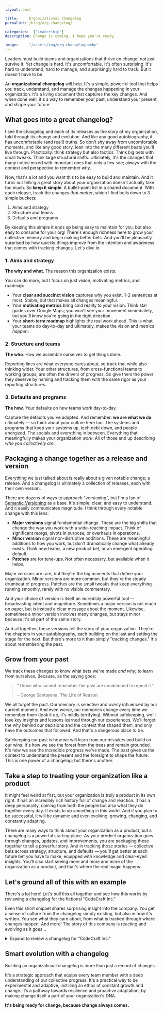 ```yaml
---
layout: post

title:     Organizational Changelog
permalink: /blog/org-changelog/

categories:  ["Leadership"]
description: Change is coming; I hope you're ready.

image:     "/assets/img/org-changelog.webp"
---
```


Leaders must build teams and organizations that thrive on change, not just survive it. Yet change is hard. It's uncomfortable. It's often surprising. It's hard to understand, hard to manage, and surprisingly hard to track. But it doesn't have to be.

An **organizational changelog** will help. It's a simple, powerful tool that helps you track, understand, and manage the changes happening in your organization. It's a living document that captures the key changes. And when done well, it's a way to remember your past, understand your present, and shape your future.

## What goes into a great changelog?

I see the changelog and each of its releases as the story of my organization, told through its change and evolution. And like any good autobiography, it has uncomfortable (and real!) truths. So don't shy away from uncomfortable moments, and like any good story, lean into the many different beats you'll live through. Practically: think strategy but also tactics. Think big bets with small tweaks. Think large structural shifts. Ultimately, it's the changes that many notice mixed with important ones that only a few see; always with the context and perspective to remember _why_.

Now, that's a lot and you want this to be easy to build and maintain. And it turns out telling a great story about your organization doesn't actually take too much. So **keep it simple**: A bullet-point list in a shared document. With each release, track the changes _that matter_, which I find boils down to 3 simple buckets:

1. Aims and strategy
2. Structure and teams
3. Defaults and programs

By keeping this simple it ends up being easy to maintain for you, but also easy to consume for your org! There's enough richness here to grow your collective memory and begin making better bets. And you'll be pleasantly surprised by how quickly things improve from the intention and awareness that comes with tracking changes. Let's dive in.

### 1. Aims and strategy

**The why and what**. The reason this organization exists.

You can do more, but I focus on just vision, motivating metrics, and roadmap:

- Your **clear and succinct vision** captures why you exist. 1–2 sentences at most. Stable, but that makes all changes meaningful.
- Your **motivating metrics** bring cold reality to your vision. Think star guides over Google Maps; you won't see your movement immediately, but you'll know you're going in the right direction.
- Your **short-term roadmap** highlights the real work ahead. This is what your teams do day-to-day and ultimately, makes the vision and metrics _happen_.

### 2. Structure and teams

**The who**. How we assemble ourselves to get things done.

Reporting lines are what everyone cares about, so track that while also thinking wider. Your other structures, from cross-functional teams to working groups, are often the drivers of progress. So give them the power they deserve by naming and tracking them with the same rigor as your reporting structures.

### 3. Defaults and programs

**The how**. Your defaults on how teams work day-to-day.

Capture the defaults you've adopted. And remember: **we are what we do** ultimately — so think about your culture here too. The systems and programs that keep your systems up, tech debt down, and people energized. The socials and everything in between. Everything that meaningfully makes your organization _work_. All of those end up describing _who you collectively are_.

## Packaging a change together as a release and version

Everything we just talked about is really about a given notable change; a release. And a changelog is ultimately a collection of releases, each with their own version.

There are dozens of ways to approach "versioning", but I'm a fan of [Semantic Versioning](https://semver.org/) as a base. It's simple, clear, and easy to understand. And it easily communicates magnitude. I think through every notable change with this lens:

- **Major versions** signal fundamental change. These are the big shifts that change the way you work with a wide-reaching impact. Think of significant reorgs, pivots in purpose, or overhauls in operations.
- **Minor version** signal non-disruptive additions. These are meaningful additions to how you work, but don't dramatically change what already exists. Think new teams, a new product bet, or an emergent operating default.
- **Patches** are for tune-ups. Not often necessary, but available when it helps.

Major versions are rare, but they're the big moments that define your organization. Minor versions are more common, but they're the steady drumbeat of progress. Patches are the small tweaks that keep everything running smoothly, rarely with no visible commentary.

And your choice of version is itself an incredibly powerful tool — broadcasting intent and magnitude. Sometimes a major version is not much on paper, but is instead a clear message about the moment. Likewise, sometimes a minor version involves many changes, but stays minor because it's all part of the same story.

And all together, these versions tell the story of your organization. They're the chapters in your autobiography, each building on the last and setting the stage for the next. But there's more to it than simply "tracking changes." It's about remembering the past.

## Grow from your past

We track these changes to know what bets we've made _and why_; to learn from ourselves. Because, as the saying goes:

> “Those who cannot remember the past are condemned to repeat it.”
>
> – George Santayana, The Life of Reason.

We all forget the past. Our memory is selective and overly influenced by our current moment. And even worse, our memories change every time we remember them (look it up, it's mildly terrifying). Without safekeeping, we'll lose key insights and lessons learned through our experiences. We'll forget the why behind our decisions and the context that shaped them, and only have the outcomes that followed. And that's a dangerous place to be.

Safekeeping our past is how we will learn from our mistakes and build on our wins. It's how we see the forest from the trees and remain grounded. It's how we see the incredible progress we've made. The past gives us the context to understand the present and the foresight to shape the future. This is one power of a changelog; but there's another.

## Take a step to treating your organization like a product

It might feel weird at first, but your organization is truly a product in its own right. It has an incredibly rich history full of change and reaction. It has a deep personality, coming from both the people but also what they do together every day. It exists to _do something_ in this world. And if you plan to be successful, it will be dynamic and ever-evolving, growing, changing, and constantly adapting.

There are many ways to think about your organization as a product, but a changelog is a powerful starting place. As your ~~product~~ organization goes through changes, updates, and improvements, you are packaging these together to tell a powerful story. And in tracking those stories — collective bets across strategy, structure, and defaults — you'll get better at each future bet you have to make; equipped with knowledge and clear-eyed insights. You'll also start seeing more and more and more of the organization as a product, and that's where the real magic happens.

## Let's ground all of this with an example

There's a lot here! Let's pull this all together and see how this works by reviewing a changelog for the fictional "CodeCraft Inc."

Even this short snippet shares surprising insight into the company. You get a sense of culture from the changelog simply existing, but also in how it's written. You see what they care about, from what is tracked through where changes happen. And more! The story of this company is reacting and evolving as it goes…

<details>
  <summary class="cursor-pointer">Expand to review a changelog for "CodeCraft Inc."</summary>
{{ "

```markdown
# CodeCraft Changelog

_Living document capturing key organizational changes of CodeCraft. Helps us remember where we came from and how we got to where we are today. Part of treating our human-organization more like a product itself._

## v3.0.0 - 2023-10-17

Announced at the company-wide Town Hall ([slides](#), [recording](#)). Pivoting our aim to AI-driven education for the next generation. We're flattening our structure, but keeping many of our practices the same. Adding our first written 'Who we are' document as well.

**_Key docs: [v3.0 Org chart](#), [v3.0 Roadmap](#), [v2.1 Operational defaults](#), [v1.0 Who we are](#)_**

1. **Aims & strategy**
  - **[MAJOR]** Mandate got extended: **AI-driven** education for the next generation.
    - Even with this, our motivating metrics remain the same: increase total of college-equivalent expertise; while decreasing total education spend.
  - **[MAJOR]** [v3.0 Roadmap](#) (from [v2.2 Roadmap](#)): With the focus on AI now, we're dropped our VR projects (that bet didn't pan out).
2. **Structure and teams**
  - **[MAJOR]** [v3.0 Org chart](#) (from [v2.2 Org chart](#)): Our biggest structural change so far! A lot of folks are in new teams with new managers. We've been hearing everyone's feedback and have finally rebalanced skills and tenure. We also made sure teams line-up to the new roadmaps.
  - We've also adjusted titles to match the new formalized company title system (Tech Lead → Staff Engineer OR Manager).
3. **Defaults and programs**
  - **[MINOR]** [v2.1 Operational defaults](#) (from [v2.0 Operational defaults](#)): Mostly the same, but clarified some of the emergent norms around remote work and Fantastic Fridays.
  - **[NEW]** [v1.0 Who we are](#): Finally capturing a more detailed take on _who we are_, and what will help you be successful here. This is a place for high-agency actors through-and-through.

## v2.2.0 - 2023-04-08

Shared as a video recording ([link](#)) in Slack. The team and product have been crushing it! We're codifying the dynamic structure we've been using for a while now; and we're adding a new VR team to double down on the tailwinds.

**_Key docs: [v2.2 Org chart](#), [v2.0 Operational defaults](#)_**

1. **Aims & strategy**: N/A
2. **Structure and teams**
  - **[MINOR]** [v2.2 Org chart](#) (from [v2.1 Org chart](#)): We've added a new VR team to double down on the tailwinds we're seeing in the market. We've also added a new 'floating' team to help with cross-team coordination.
3. **Defaults and programs**
  - **[MAJOR]** [v2.0 Operational defaults](#) (from [v1.5 How to scrum](#)): We do a whole lot more than 'scrum' (and we're so far from scrum at this point why keep calling it that). So introducing the revamped _Operational defaults_, spanning the full suite of how we operate. Give it a read if you're new or want a refresher.

## v2.1.3 - 2023-01-23

... and so on ...
```
" | markdownify }}
</details>

## Smart evolution with a changelog

Building an organizational changelog is more than just a record of changes.

It's a strategic approach that equips every team member with a deep understanding of our collective progress. It's a practical way to be experimental and adaptive, instilling an ethos of constant growth and change. It’s a pathway towards resilience and proactive adaptation, by making change itself a part of your organization's DNA.

**It's being ready for change, because change always comes.**
